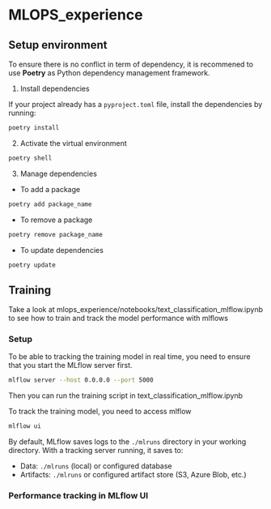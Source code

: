 # MLOPS_experience

## Setup environment

To ensure there is no conflict in term of dependency, it is recommened to use **Poetry** as Python dependency management framework.

1. Install dependencies

If your project already has a `pyproject.toml` file, install the dependencies by running:

```bash
poetry install
```

2. Activate the virtual environment

```bash
poetry shell
```

3. Manage dependencies

* To add a package

```bash
poetry add package_name
```

* To remove a package

```bash
poetry remove package_name
```

* To update dependencies

```bash
poetry update 
```

## Training

Take a look at mlops_experience/notebooks/text_classification_mlflow.ipynb to see how to train and track the model performance with mlflows

### Setup

To be able to tracking the training model in real time, you need to ensure that you start the MLflow server first.

```bash
mlflow server --host 0.0.0.0 --port 5000
```

Then you can run the training script in text_classification_mlflow.ipynb

To track the training model, you need to access mlflow

```bash
mlflow ui
```


By default, MLflow saves logs to the `./mlruns` directory in your working directory. With a tracking server running, it saves to:

* Data: `./mlruns` (local) or configured database
* Artifacts: `./mlruns` or configured artifact store (S3, Azure Blob, etc.)

### Performance tracking in MLflow UI
